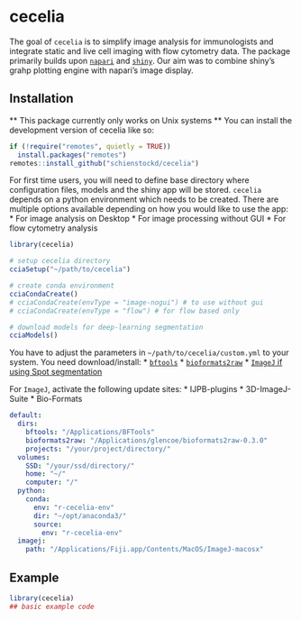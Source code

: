 
<!-- README.md is generated from README.Rmd. Please edit that file -->

# cecelia

<!-- badges: start -->
<!-- badges: end -->

The goal of `cecelia` is to simplify image analysis for immunologists
and integrate static and live cell imaging with flow cytometry data. The
package primarily builds upon [`napari`](https://napari.org) and
[`shiny`](https://shiny.rstudio.com/). Our aim was to combine shiny’s
grahp plotting engine with napari’s image display.

## Installation

\*\* This package currently only works on Unix systems \*\* You can
install the development version of cecelia like so:

``` r
if (!require("remotes", quietly = TRUE))
  install.packages("remotes")
remotes::install_github("schienstockd/cecelia")
```

For first time users, you will need to define base directory where
configuration files, models and the shiny app will be stored. `cecelia`
depends on a python environment which needs to be created. There are
multiple options available depending on how you would like to use the
app: \* For image analysis on Desktop \* For image processing without
GUI \* For flow cytometry analysis

``` r
library(cecelia)

# setup cecelia directory
cciaSetup("~/path/to/cecelia")

# create conda environment
cciaCondaCreate()
# cciaCondaCreate(envType = "image-nogui") # to use without gui
# cciaCondaCreate(envType = "flow") # for flow based only

# download models for deep-learning segmentation
cciaModels()
```

You have to adjust the parameters in `~/path/to/cecelia/custom.yml` to
your system. You need download/install: \*
[`bftools`](https://downloads.openmicroscopy.org/bio-formats/6.7.0/artifacts/bftools.zip)
\*
[`bioformats2raw`](https://github.com/glencoesoftware/bioformats2raw/releases/download/v0.4.0/bioformats2raw-0.4.0.zip)
\* [`ImageJ` if using Spot
segmentation](https://imagej.net/imagej-wiki-static/Fiji/Downloads)

For `ImageJ`, activate the following update sites: \* IJPB-plugins \*
3D-ImageJ-Suite \* Bio-Formats

``` yml
default:
  dirs:
    bftools: "/Applications/BFTools"
    bioformats2raw: "/Applications/glencoe/bioformats2raw-0.3.0"
    projects: "/your/project/directory/"
  volumes:
    SSD: "/your/ssd/directory/"
    home: "~/"
    computer: "/"
  python:
    conda:
      env: "r-cecelia-env"
      dir: "~/opt/anaconda3/"
      source:
        env: "r-cecelia-env"
  imagej:
    path: "/Applications/Fiji.app/Contents/MacOS/ImageJ-macosx"
```

## Example

``` r
library(cecelia)
## basic example code
```
